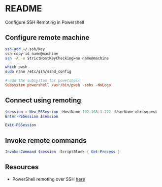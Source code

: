 # README

Configure SSH Remoting in Powershell

## Configure remote machine

```sh
ssh-add ~/.ssh/key
ssh-copy-id name@machine
ssh -A -o StrictHostKeyChecking=no name@machine

which pwsh
sudo nano /etc/ssh/sshd_config
```

```ini
# add the subsystem for powershell
Subsystem powershell /usr/bin/pwsh -sshs -NoLogo
```

## Connect using remoting

```ps1
$session = New-PSSession -HostName 192.168.1.222 -UserName chrisguest
Enter-PSSession $session

Exit-PSSession
```

## Invoke remote commands

```ps1
Invoke-Command $session -ScriptBlock { Get-Process }
```

## Resources  

* PowerShell remoting over SSH [here](https://docs.microsoft.com/en-us/powershell/scripting/learn/remoting/ssh-remoting-in-powershell-core?view=powershell-7.2)

